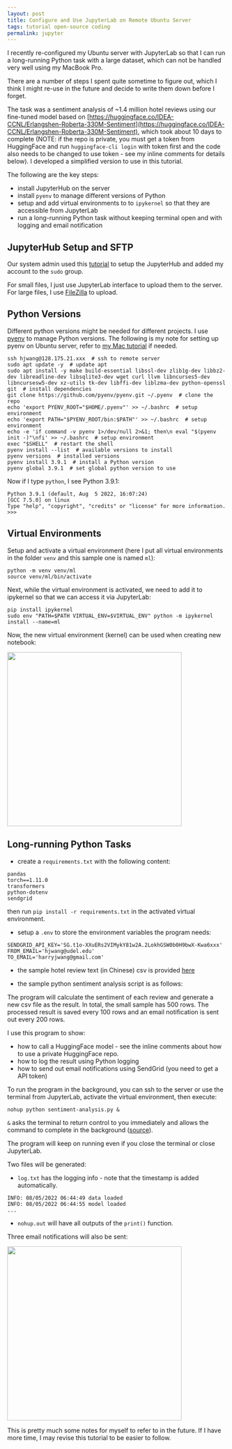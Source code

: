 ```yaml
---
layout: post
title: Configure and Use JupyterLab on Remote Ubuntu Server
tags: tutorial open-source coding
permalink: jupyter
---
```


I recently re-configured my Ubuntu server with JupyterLab so that I can run a long-running Python task with a large dataset, which can not be handled very well using my MacBook Pro. 

There are a number of steps I spent quite sometime to figure out, which I think I might re-use in the future and decide to write them down before I forget.

The task was a sentiment analysis of ~1.4 million hotel reviews using our fine-tuned model based on [https://huggingface.co/IDEA-CCNL/Erlangshen-Roberta-330M-Sentiment](https://huggingface.co/IDEA-CCNL/Erlangshen-Roberta-330M-Sentiment), which took about 10 days to complete (NOTE: if the repo is private, you must get a token from HuggingFace and run `huggingface-cli login` with token first and the code also needs to be changed to use token - see my inline comments for details below). I developed a simplified version to use in this tutorial.

The following are the key steps:

- install JupyterHub on the server
- install `pyenv` to manage different versions of Python
- setup and add virtual environments to to `ipykernel` so that they are accessible from JupyterLab
- run a long-running Python task without keeping terminal open and with logging and email notification

## JupyterHub Setup and SFTP

Our system admin used this [tutorial](https://github.com/jupyterhub/jupyterhub-the-hard-way/blob/HEAD/docs/installation-guide-hard.md) to setup the JupyterHub and added my account to the `sudo` group. 

For small files, I just use JupyterLab interface to upload them to the server. For large files, I use [FileZilla](https://filezilla-project.org/) to upload.

## Python Versions

Different python versions might be needed for different projects. I use [pyenv](https://github.com/pyenv/pyenv) to manage Python versions. The following is my note for setting up pyenv on Ubuntu server, refer to [my Mac tutorial](https://harrywang.medium.com/how-to-setup-mac-for-python-development-37e5fd895151) if needed.

```
ssh hjwang@128.175.21.xxx  # ssh to remote server
sudo apt update -y  # update apt
sudo apt install -y make build-essential libssl-dev zlib1g-dev libbz2-dev libreadline-dev libsqlite3-dev wget curl llvm libncurses5-dev libncursesw5-dev xz-utils tk-dev libffi-dev liblzma-dev python-openssl git  # install dependencies
git clone https://github.com/pyenv/pyenv.git ~/.pyenv  # clone the repo
echo 'export PYENV_ROOT="$HOME/.pyenv"' >> ~/.bashrc  # setup environment
echo 'export PATH="$PYENV_ROOT/bin:$PATH"' >> ~/.bashrc  # setup environment
echo -e 'if command -v pyenv 1>/dev/null 2>&1; then\n eval "$(pyenv init -)"\nfi' >> ~/.bashrc  # setup environment
exec "$SHELL"  # restart the shell
pyenv install --list  # available versions to install 
pyenv versions  # installed versions
pyenv install 3.9.1  # install a Python version
pyenv global 3.9.1  # set global python version to use
```

Now if I type `python`, I see Python 3.9.1:

```
Python 3.9.1 (default, Aug  5 2022, 16:07:24) 
[GCC 7.5.0] on linux
Type "help", "copyright", "credits" or "license" for more information.
>>> 
```

## Virtual Environments

Setup and activate a virtual environment (here I put all virtual environments in the folder `venv` and this sample one is named `ml`):

```
python -m venv venv/ml
source venv/ml/bin/activate
```
Next, while the virtual environment is activated, we need to add it to ipykernel so that we can access it via JupyterLab:

```
pip install ipykernel
sudo env "PATH=$PATH VIRTUAL_ENV=$VIRTUAL_ENV" python -m ipykernel install --name=ml
```

Now, the new virtual environment (kernel) can be used when creating new notebook:

<img class="mx-auto" width='400' src="https://user-images.githubusercontent.com/595772/183214749-6f93ee12-d59e-466a-8482-c7e211b19692.png">


## Long-running Python Tasks

- create a `requirements.txt` with the following content:

```
pandas
torch==1.11.0
transformers
python-dotenv
sendgrid
```

then run `pip install -r requirements.txt` in the activated virtual environment.

- setup a `.env` to store the environment variables the program needs:

```
SENDGRID_API_KEY='SG.t1o-XXuERs2VIMykY81w2A.2LokhGSW0b0H9bwX-Kwa6xxx'
FROM_EMAIL='hjwang@udel.edu'
TO_EMAIL='harryjwang@gmail.com'
```

- the sample hotel review text (in Chinese) csv is provided [here](https://github.com/harrywang/absa-labeller/files/9274007/hotel-reviews.csv)

- the sample python sentiment analysis script is as follows:

<script src="https://gist.github.com/harrywang/7ebfa56bf568a8dd29885c01ed66f54d.js"></script>

The program will calculate the sentiment of each review and generate a new csv file as the result. In total, the small sample has 500 rows. The processed result is saved every 100 rows and an email notification is sent out every 200 rows.  

I use this program to show:

- how to call a HuggingFace model - see the inline comments about how to use a private HuggingFace repo.
- how to log the result using Python logging
- how to send out email notifications using SendGrid (you need to get a API token)

To run the program in the background, you can ssh to the server or use the terminal from JupyterLab, activate the virtual environment, then execute:

```
nohup python sentiment-analysis.py &
```

`&` asks the terminal to return control to you immediately and allows the command to complete in the background ([source](https://serverfault.com/questions/402496/what-does-the-ampersand-symbol-mean-with-nohup)).

The program will keep on running even if you close the terminal or close JupyterLab.

Two files will be generated:

- `log.txt` has the logging info - note that the timestamp is added automatically.

```
INFO: 08/05/2022 06:44:49 data loaded
INFO: 08/05/2022 06:44:55 model loaded
...
```

- `nohup.out` will have all outputs of the `print()` function.

Three email notifications will also be sent:

<img class="mx-auto" width='400' src="https://user-images.githubusercontent.com/595772/183221322-13637c22-f245-4d73-9a96-f1a74bf22913.png">

This is pretty much some notes for myself to refer to in the future. If I have more time, I may revise this tutorial to be easier to follow.